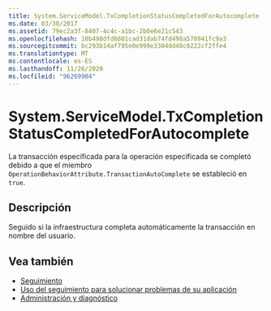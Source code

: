```yaml
---
title: System.ServiceModel.TxCompletionStatusCompletedForAutocomplete
ms.date: 03/30/2017
ms.assetid: 79ec2a3f-8407-4c4c-a1bc-2b0e6e21c543
ms.openlocfilehash: 10b498dfd8801cad31dab74fd498a578941fc9a3
ms.sourcegitcommit: bc293b14af795e0e999e3304dd40c0222cf2ffe4
ms.translationtype: MT
ms.contentlocale: es-ES
ms.lasthandoff: 11/26/2020
ms.locfileid: "96269904"
---
```

# <a name="systemservicemodeltxcompletionstatuscompletedforautocomplete"></a>System.ServiceModel.TxCompletionStatusCompletedForAutocomplete

La transacción especificada para la operación especificada se completó debido a que el miembro `OperationBehaviorAttribute.TransactionAutoComplete` se estableció en `true`.  
  
## <a name="description"></a>Descripción  

 Seguido si la infraestructura completa automáticamente la transacción en nombre del usuario.  
  
## <a name="see-also"></a>Vea también

- [Seguimiento](index.md)
- [Uso del seguimiento para solucionar problemas de su aplicación](using-tracing-to-troubleshoot-your-application.md)
- [Administración y diagnóstico](../index.md)
